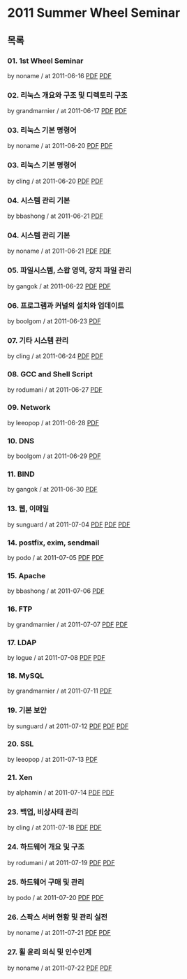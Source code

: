 # 2011 Summer Wheel Seminar

## 목록

### 01. 1st Wheel Seminar

by noname / at 2011-06-16
[PDF](https://s3.ap-northeast-2.amazonaws.com/sparcs.home/seminars/noname-20110619-1.pdf)
[PDF](https://s3.ap-northeast-2.amazonaws.com/sparcs.home/seminars/noname-20110619-2.pptx)

### 02. 리눅스 개요와 구조 및 디렉토리 구조

by grandmarnier / at 2011-06-17
[PDF](https://s3.ap-northeast-2.amazonaws.com/sparcs.home/seminars/grandmarnier-20110617-1.pptx)
[PDF](https://s3.ap-northeast-2.amazonaws.com/sparcs.home/seminars/grandmarnier-20110617-2.pdf)

### 03. 리눅스 기본 명령어

by noname / at 2011-06-20
[PDF](https://s3.ap-northeast-2.amazonaws.com/sparcs.home/seminars/noname-20110624-1.pdf)
[PDF](https://s3.ap-northeast-2.amazonaws.com/sparcs.home/seminars/noname-20110624-2.pptx)

### 03. 리눅스 기본 명령어

by cling / at 2011-06-20
[PDF](https://s3.ap-northeast-2.amazonaws.com/sparcs.home/seminars/cling-20110620-1.pptx)
[PDF](https://s3.ap-northeast-2.amazonaws.com/sparcs.home/seminars/cling-20110620-2.pdf)

### 04. 시스템 관리 기본

by bbashong / at 2011-06-21
[PDF](https://s3.ap-northeast-2.amazonaws.com/sparcs.home/seminars/bbashong-20110622-1.pptx)

### 04. 시스템 관리 기본

by noname / at 2011-06-21
[PDF](https://s3.ap-northeast-2.amazonaws.com/sparcs.home/seminars/noname-20110624_1-1.pdf)
[PDF](https://s3.ap-northeast-2.amazonaws.com/sparcs.home/seminars/noname-20110624_1-2.pptx)

### 05. 파일시스템, 스왑 영역, 장치 파일 관리

by gangok / at 2011-06-22
[PDF](https://s3.ap-northeast-2.amazonaws.com/sparcs.home/seminars/gangok-20110623-1.pptx)
[PDF](https://s3.ap-northeast-2.amazonaws.com/sparcs.home/seminars/gangok-20110623-2.pdf)

### 06. 프로그램과 커널의 설치와 업데이트

by boolgom / at 2011-06-23
[PDF](https://s3.ap-northeast-2.amazonaws.com/sparcs.home/seminars/boolgom-20110624-1.pptx)

### 07. 기타 시스템 관리

by cling / at 2011-06-24
[PDF](https://s3.ap-northeast-2.amazonaws.com/sparcs.home/seminars/cling-20110624-1.pptx)
[PDF](https://s3.ap-northeast-2.amazonaws.com/sparcs.home/seminars/cling-20110624-2.pdf)

### 08. GCC and Shell Script

by rodumani / at 2011-06-27
[PDF](https://s3.ap-northeast-2.amazonaws.com/sparcs.home/seminars/rodumani-20110627-1.pptx)

### 09. Network

by leeopop / at 2011-06-28
[PDF](https://s3.ap-northeast-2.amazonaws.com/sparcs.home/seminars/leeopop-20110714-1.pdf)

### 10. DNS

by boolgom / at 2011-06-29
[PDF](https://s3.ap-northeast-2.amazonaws.com/sparcs.home/seminars/boolgom-20110629-1.pptx)

### 11. BIND

by gangok / at 2011-06-30
[PDF](https://s3.ap-northeast-2.amazonaws.com/sparcs.home/seminars/gangok-20110701-1.pptx)

### 13. 웹, 이메일

by sunguard / at 2011-07-04
[PDF](https://s3.ap-northeast-2.amazonaws.com/sparcs.home/seminars/sunguard-20110708-1.pdf)
[PDF](https://s3.ap-northeast-2.amazonaws.com/sparcs.home/seminars/sunguard-20110708-2.ppt)
[PDF](https://s3.ap-northeast-2.amazonaws.com/sparcs.home/seminars/sunguard-20110708-3.pptx)

### 14. postfix, exim, sendmail

by podo / at 2011-07-05
[PDF](https://s3.ap-northeast-2.amazonaws.com/sparcs.home/seminars/podo-20110722-1.pptx)
[PDF](https://s3.ap-northeast-2.amazonaws.com/sparcs.home/seminars/podo-20110722-2.pdf)

### 15. Apache

by bbashong / at 2011-07-06
[PDF](https://s3.ap-northeast-2.amazonaws.com/sparcs.home/seminars/bbashong-20110711_1-1.pptx)

### 16. FTP

by grandmarnier / at 2011-07-07
[PDF](https://s3.ap-northeast-2.amazonaws.com/sparcs.home/seminars/grandmarnier-20110707-1.pptx)
[PDF](https://s3.ap-northeast-2.amazonaws.com/sparcs.home/seminars/grandmarnier-20110707-2.pdf)

### 17. LDAP

by logue / at 2011-07-08
[PDF](https://s3.ap-northeast-2.amazonaws.com/sparcs.home/seminars/logue-20110711-1.pptx)
[PDF](https://s3.ap-northeast-2.amazonaws.com/sparcs.home/seminars/logue-20110711-2.pdf)

### 18. MySQL

by grandmarnier / at 2011-07-11
[PDF](https://s3.ap-northeast-2.amazonaws.com/sparcs.home/seminars/grandmarnier-20110711-1.pptx)

### 19. 기본 보안

by sunguard / at 2011-07-12
[PDF](https://s3.ap-northeast-2.amazonaws.com/sparcs.home/seminars/sunguard-20110723-1.pptx)
[PDF](https://s3.ap-northeast-2.amazonaws.com/sparcs.home/seminars/sunguard-20110723-2.ppt)
[PDF](https://s3.ap-northeast-2.amazonaws.com/sparcs.home/seminars/sunguard-20110723-3.pdf)

### 20. SSL

by leeopop / at 2011-07-13
[PDF](https://s3.ap-northeast-2.amazonaws.com/sparcs.home/seminars/leeopop-20110714_1-1.pdf)

### 21. Xen

by alphamin / at 2011-07-14
[PDF](https://s3.ap-northeast-2.amazonaws.com/sparcs.home/seminars/alphamin-20110715-1.pptx)
[PDF](https://s3.ap-northeast-2.amazonaws.com/sparcs.home/seminars/alphamin-20110715-2.pdf)

### 23. 백업, 비상사태 관리

by cling / at 2011-07-18
[PDF](https://s3.ap-northeast-2.amazonaws.com/sparcs.home/seminars/cling-20110718-1.pptx)
[PDF](https://s3.ap-northeast-2.amazonaws.com/sparcs.home/seminars/cling-20110718-2.pdf)

### 24. 하드웨어 개요 및 구조

by rodumani / at 2011-07-19
[PDF](https://s3.ap-northeast-2.amazonaws.com/sparcs.home/seminars/rodumani-20110723-1.ppt)
[PDF](https://s3.ap-northeast-2.amazonaws.com/sparcs.home/seminars/rodumani-20110723-2.pdf)

### 25. 하드웨어 구매 및 관리

by podo / at 2011-07-20
[PDF](https://s3.ap-northeast-2.amazonaws.com/sparcs.home/seminars/podo-20110722_1-1.pptx)
[PDF](https://s3.ap-northeast-2.amazonaws.com/sparcs.home/seminars/podo-20110722_1-2.pdf)

### 26. 스팍스 서버 현황 및 관리 실전

by noname / at 2011-07-21
[PDF](https://s3.ap-northeast-2.amazonaws.com/sparcs.home/seminars/noname-20110724-1.pdf)
[PDF](https://s3.ap-northeast-2.amazonaws.com/sparcs.home/seminars/noname-20110724-2.pptx)

### 27. 휠 윤리 의식 및 인수인계

by noname / at 2011-07-22
[PDF](https://s3.ap-northeast-2.amazonaws.com/sparcs.home/seminars/noname-20110724_1-1.pdf)
[PDF](https://s3.ap-northeast-2.amazonaws.com/sparcs.home/seminars/noname-20110724_1-2.pptx)
